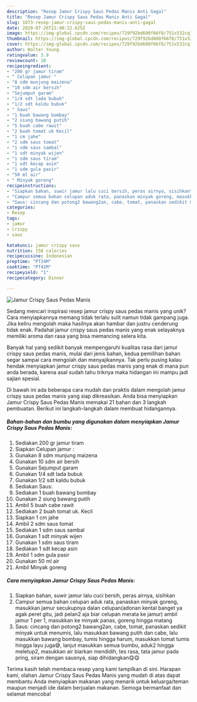 ```yaml
---
description: "Resep Jamur Crispy Saus Pedas Manis Anti Gagal"
title: "Resep Jamur Crispy Saus Pedas Manis Anti Gagal"
slug: 1073-resep-jamur-crispy-saus-pedas-manis-anti-gagal
date: 2020-07-26T22:48:22.625Z
image: https://img-global.cpcdn.com/recipes/729f92bd600f66f8/751x532cq70/jamur-crispy-saus-pedas-manis-foto-resep-utama.jpg
thumbnail: https://img-global.cpcdn.com/recipes/729f92bd600f66f8/751x532cq70/jamur-crispy-saus-pedas-manis-foto-resep-utama.jpg
cover: https://img-global.cpcdn.com/recipes/729f92bd600f66f8/751x532cq70/jamur-crispy-saus-pedas-manis-foto-resep-utama.jpg
author: Walter Young
ratingvalue: 3.9
reviewcount: 10
recipeingredient:
- "200 gr jamur tiram"
- " Celupan jamur "
- "8 sdm munjung maizena"
- "10 sdm air bersih"
- "Sejumput garam"
- "1/4 sdt lada bubuk"
- "1/2 sdt kaldu bubuk"
- " Saus"
- "1 buah bawang bombay"
- "2 siung bawang putih"
- "5 buah cabe rawit"
- "2 buah tomat uk Kecil"
- "1 cm jahe"
- "2 sdm saus tomat"
- "1 sdm saus sambal"
- "1 sdt minyak wijen"
- "1 sdm saus tiram"
- "1 sdt kecap asin"
- "1 sdm gula pasir"
- "50 ml air"
- " Minyak goreng"
recipeinstructions:
- "Siapkan bahan, suwir jamur lalu cuci bersih, peras airnya, sisihkan"
- "Campur semua bahan celupan aduk rata, panaskan minyak goreng, masukkan jamur secukupnya dalan celupan(adonan kental banget ya agak peret gitu, jadi pelan2 aja biar celupan merata ke jamur) ambil jamur 1 per 1, masukkan ke minyak panas, goreng hingga matang"
- "Saus: cincang dan potong2 bawang2an, cabe, tomat, panaskan sedikit minyak untuk menumis, lalu masukkan bawang putih dan cabe, lalu masukkan bawang bombay, tumis hingga harum, masukkan tomat tumis hingga layu juga😅, lanjut masukkan semua bumbu, aduk2 hingga meletup2, masukkan air biarkan mendidih, tes rasa, tata jamur pada pring, siram dengan sausnya, siap dihidangkan😋😋"
categories:
- Resep
tags:
- jamur
- crispy
- saus

katakunci: jamur crispy saus 
nutrition: 158 calories
recipecuisine: Indonesian
preptime: "PT24M"
cooktime: "PT42M"
recipeyield: "1"
recipecategory: Dinner

---
```



![Jamur Crispy Saus Pedas Manis](https://img-global.cpcdn.com/recipes/729f92bd600f66f8/751x532cq70/jamur-crispy-saus-pedas-manis-foto-resep-utama.jpg)

Sedang mencari inspirasi resep jamur crispy saus pedas manis yang unik? Cara menyiapkannya memang tidak terlalu sulit namun tidak gampang juga. Jika keliru mengolah maka hasilnya akan hambar dan justru cenderung tidak enak. Padahal jamur crispy saus pedas manis yang enak selayaknya memiliki aroma dan rasa yang bisa memancing selera kita.



Banyak hal yang sedikit banyak mempengaruhi kualitas rasa dari jamur crispy saus pedas manis, mulai dari jenis bahan, kedua pemilihan bahan segar sampai cara mengolah dan menyajikannya. Tak perlu pusing kalau hendak menyiapkan jamur crispy saus pedas manis yang enak di mana pun anda berada, karena asal sudah tahu triknya maka hidangan ini mampu jadi sajian spesial.


Di bawah ini ada beberapa cara mudah dan praktis dalam mengolah jamur crispy saus pedas manis yang siap dikreasikan. Anda bisa menyiapkan Jamur Crispy Saus Pedas Manis memakai 21 bahan dan 3 langkah pembuatan. Berikut ini langkah-langkah dalam membuat hidangannya.

<!--inarticleads1-->

##### Bahan-bahan dan bumbu yang digunakan dalam menyiapkan Jamur Crispy Saus Pedas Manis:

1. Sediakan 200 gr jamur tiram
1. Siapkan  Celupan jamur :
1. Gunakan 8 sdm munjung maizena
1. Gunakan 10 sdm air bersih
1. Gunakan Sejumput garam
1. Gunakan 1/4 sdt lada bubuk
1. Gunakan 1/2 sdt kaldu bubuk
1. Sediakan  Saus:
1. Sediakan 1 buah bawang bombay
1. Gunakan 2 siung bawang putih
1. Ambil 5 buah cabe rawit
1. Sediakan 2 buah tomat uk. Kecil
1. Siapkan 1 cm jahe
1. Ambil 2 sdm saus tomat
1. Sediakan 1 sdm saus sambal
1. Gunakan 1 sdt minyak wijen
1. Gunakan 1 sdm saus tiram
1. Sediakan 1 sdt kecap asin
1. Ambil 1 sdm gula pasir
1. Gunakan 50 ml air
1. Ambil  Minyak goreng




<!--inarticleads2-->

##### Cara menyiapkan Jamur Crispy Saus Pedas Manis:

1. Siapkan bahan, suwir jamur lalu cuci bersih, peras airnya, sisihkan
1. Campur semua bahan celupan aduk rata, panaskan minyak goreng, masukkan jamur secukupnya dalan celupan(adonan kental banget ya agak peret gitu, jadi pelan2 aja biar celupan merata ke jamur) ambil jamur 1 per 1, masukkan ke minyak panas, goreng hingga matang
1. Saus: cincang dan potong2 bawang2an, cabe, tomat, panaskan sedikit minyak untuk menumis, lalu masukkan bawang putih dan cabe, lalu masukkan bawang bombay, tumis hingga harum, masukkan tomat tumis hingga layu juga😅, lanjut masukkan semua bumbu, aduk2 hingga meletup2, masukkan air biarkan mendidih, tes rasa, tata jamur pada pring, siram dengan sausnya, siap dihidangkan😋😋




Terima kasih telah membaca resep yang kami tampilkan di sini. Harapan kami, olahan Jamur Crispy Saus Pedas Manis yang mudah di atas dapat membantu Anda menyiapkan makanan yang menarik untuk keluarga/teman maupun menjadi ide dalam berjualan makanan. Semoga bermanfaat dan selamat mencoba!
